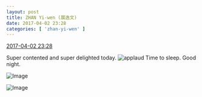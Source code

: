 ```yaml
---
layout: post
title: ZHAN Yi-wen (展逸文)
date: 2017-04-02 23:28
categories: [ 'zhan-yi-wen' ]
---
```


<div class="weibo-info">
  <a href="http://weibo.com/6108090526/ECHizn5jg">2017-04-02 23:28</a>
</div>

Super contented and super delighted today. ![applaud](http://img.t.sinajs.cn/t4/appstyle/expression/ext/normal/36/gza_org.gif) Time to sleep. Good night.

<!-- more -->

![Image](http://wx3.sinaimg.cn/mw690/006FmVn8gy1fe8r3lh3hkj30k00zkjto.jpg)

![Image](http://wx2.sinaimg.cn/mw690/006FmVn8gy1fe8r3l05csj30qo0zk764.jpg)
